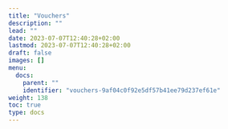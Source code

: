 ```yaml
---
title: "Vouchers"
description: ""
lead: ""
date: 2023-07-07T12:40:28+02:00
lastmod: 2023-07-07T12:40:28+02:00
draft: false
images: []
menu:
  docs:
    parent: ""
    identifier: "vouchers-9af04c0f92e5df57b41ee79d237ef61e"
weight: 138
toc: true
type: docs
---
```


